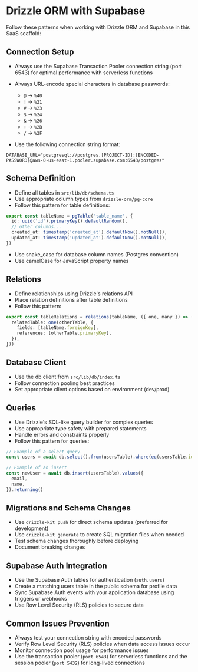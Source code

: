 # Drizzle ORM with Supabase

Follow these patterns when working with Drizzle ORM and Supabase in this SaaS scaffold:

## Connection Setup

- Always use the Supabase Transaction Pooler connection string (port 6543) for optimal performance with serverless functions
- Always URL-encode special characters in database passwords:
  - `@` → `%40`
  - `!` → `%21`
  - `#` → `%23`
  - `$` → `%24`
  - `&` → `%26`
  - `+` → `%2B`
  - `/` → `%2F`

- Use the following connection string format:
```
DATABASE_URL="postgresql://postgres.[PROJECT-ID]:[ENCODED-PASSWORD]@aws-0-us-east-1.pooler.supabase.com:6543/postgres"
```

## Schema Definition

- Define all tables in `src/lib/db/schema.ts`
- Use appropriate column types from `drizzle-orm/pg-core`
- Follow this pattern for table definitions:

```typescript
export const tableName = pgTable('table_name', {
  id: uuid('id').primaryKey().defaultRandom(),
  // other columns...
  created_at: timestamp('created_at').defaultNow().notNull(),
  updated_at: timestamp('updated_at').defaultNow().notNull(),
})
```

- Use snake_case for database column names (Postgres convention)
- Use camelCase for JavaScript property names

## Relations

- Define relationships using Drizzle's relations API
- Place relation definitions after table definitions
- Follow this pattern:

```typescript
export const tableRelations = relations(tableName, ({ one, many }) => ({
  relatedTable: one(otherTable, {
    fields: [tableName.foreignKey],
    references: [otherTable.primaryKey],
  }),
}))
```

## Database Client

- Use the db client from `src/lib/db/index.ts`
- Follow connection pooling best practices
- Set appropriate client options based on environment (dev/prod)

## Queries

- Use Drizzle's SQL-like query builder for complex queries
- Use appropriate type safety with prepared statements
- Handle errors and constraints properly
- Follow this pattern for queries:

```typescript
// Example of a select query
const users = await db.select().from(usersTable).where(eq(usersTable.id, userId))

// Example of an insert
const newUser = await db.insert(usersTable).values({
  email,
  name,
}).returning()
```

## Migrations and Schema Changes

- Use `drizzle-kit push` for direct schema updates (preferred for development)
- Use `drizzle-kit generate` to create SQL migration files when needed
- Test schema changes thoroughly before deploying
- Document breaking changes

## Supabase Auth Integration

- Use the Supabase Auth tables for authentication (`auth.users`)
- Create a matching users table in the public schema for profile data
- Sync Supabase Auth events with your application database using triggers or webhooks
- Use Row Level Security (RLS) policies to secure data

## Common Issues Prevention

- Always test your connection string with encoded passwords
- Verify Row Level Security (RLS) policies when data access issues occur
- Monitor connection pool usage for performance issues
- Use the transaction pooler (`port 6543`) for serverless functions and the session pooler (`port 5432`) for long-lived connections 